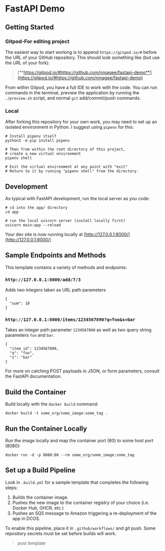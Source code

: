 # FastAPI Demo

## Getting Started

### Gitpod-For editing project

The easiest way to start working is to append `https://gitpod.io/#` before the URL of your GitHub repository. This should look something like (but use the URL of your fork):

> [**https://gitpod.io/#https://github.com/nmagee/fastapi-demo**](https://gitpod.io/#https://github.com/nmagee/fastapi-demo)

From within Gitpod, you have a full IDE to work with the code. You can run commands in the terminal, preview the application by running the `./preview.sh` script, and normal `git` add/commit/push commands.

### Local

After forking this repository for your own work, you may need to set up an isolated environment in Python. I suggest using `pipenv` for this:

```
# Install pipenv itself
python3 -m pip install pipenv

# Then from within the root directory of this project,
# create a new virtual environment
pipenv shell

# Exit the virtual environment at any point with "exit"
# Return to it by running "pipenv shell" from the directory.
```

## Development 

As typical with FastAPI development, run the local server as you code:
```
# cd into the app/ directory
cd app

# run the local uvicorn server (install locally first)
uvicorn main:app --reload
```

Your dev site is now running locally at [http://127.0.0.1:8000/](http://127.0.0.1:8000/)


## Sample Endpoints and Methods

This template contains a variety of methods and endpoints:

### `http://127.0.0.1:8000/add/7/3`

Adds two integers taken as URL path parameters
```
{
  "sum": 10
}
```

### `http://127.0.0.1:8000/items/1234567890?q=foo&s=bar`

Takes an integer path parameter `1234567890` as well as two query string parameters `foo` and `bar`.

```
{
  "item_id": 1234567890,
  "q": "foo",
  "s": "bar"
}
```

For more on catching POST payloads in JSON, or form parameters, consult the FastAPI documentation.

## Build the Container

Build locally with the `docker build` command:
```
docker build -t some_org/some_image:some_tag .
```

## Run the Container Locally

Run the image locally and map the container port (80) to some host port (8080):
```
docker run -d -p 8080:80 --rm some_org/some_image:some_tag
```

## Set up a Build Pipeline

Look in `.build.yml` for a sample template that completes the following steps:

1. Builds the container image.
2. Pushes the new image to the container registry of your choice (i.e. Docker Hub, GHCR, etc.)
3. Pushes an SQS message to Amazon triggering a re-deployment of the app in DCOS.

To enable this pipeline, place it in `.github/workflows/` and git push. Some repository secrets must be set before builds will work.

> post template
